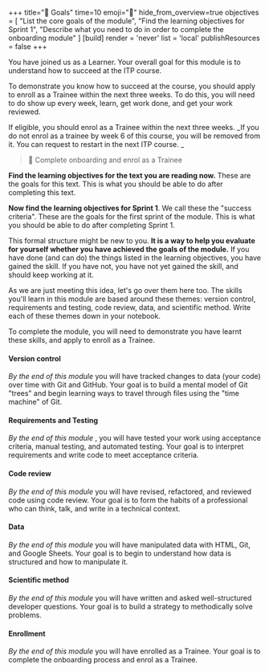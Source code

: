 +++
title="🎯 Goals"
time=10
emoji="🎯"
hide_from_overview=true
objectives = [
  "List the core goals of the module",
  "Find the learning objectives for Sprint 1",
  "Describe what you need to do in order to complete the onboarding module"
]
[build]
  render = 'never'
  list = 'local'
  publishResources = false
+++

You have joined us as a Learner. Your overall goal for this module is to understand how to succeed at the ITP course.

To demonstrate you know how to succeed at the course, you should apply to enroll as a Trainee within the next three weeks. To do this, you will need to do show up every week, learn, get work done, and get your work reviewed.

If eligible, you should enrol as a Trainee within the next three weeks. _If you do not enrol as a trainee by week 6 of this course, you will be removed from it. You can request to restart in the next ITP course. _

> 🎯 Complete onboarding and enrol as a Trainee

**Find the learning objectives for the text you are reading now.** These are the goals for this text. This is what you should be able to do after completing this text.

**Now find the learning objectives for Sprint 1**. We call these the "success criteria". These are the goals for the first sprint of the module. This is what you should be able to do after completing Sprint 1.

This formal structure might be new to you. **It is a way to help you evaluate for yourself whether you have achieved the goals of the module.** If you have done (and can do) the things listed in the learning objectives, you have gained the skill. If you have not, you have not yet gained the skill, and should keep working at it.

As we are just meeting this idea, let's go over them here too. The skills you'll learn in this module are based around these themes: version control, requirements and testing, code review, data, and scientific method. Write each of these themes down in your notebook.

To complete the module, you will need to demonstrate you have learnt these skills, and apply to enroll as a Trainee.

#### Version control

_By the end of this module_ you will have tracked changes to data (your code) over time with Git and GitHub. Your goal is to build a mental model of Git "trees" and begin learning ways to travel through files using the "time machine" of Git.

#### Requirements and Testing

_By the end of this module_ , you will have tested your work using acceptance criteria, manual testing, and automated testing. Your goal is to interpret requirements and write code to meet acceptance criteria.

#### Code review

_By the end of this module_ you will have revised, refactored, and reviewed code using code review. Your goal is to form the habits of a professional who can think, talk, and write in a technical context.

#### Data

_By the end of this module_ you will have manipulated data with HTML, Git, and Google Sheets. Your goal is to begin to understand how data is structured and how to manipulate it.

#### Scientific method

_By the end of this module_ you will have written and asked well-structured developer questions. Your goal is to build a strategy to methodically solve problems.

#### Enrollment

_By the end of this module_ you will have enrolled as a Trainee. Your goal is to complete the onboarding process and enrol as a Trainee.
